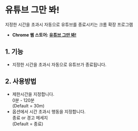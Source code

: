 # 유튜브 그만 봐!

지정한 시간을 초과시 자동으로 유튜브를 종료시키는 크롬 확장 프로그램

* **Chrome 웹 스토어: [유튜브 그만 봐!](https://chrome.google.com/webstore/detail/stop-watching-youtube/fapfmppbpbgkgbiaeiemppdapkgngajj)**

## 1. 기능

* 지정한 시간을 초과시 자동으로 유튜브가 종료됩니다. 

## 2. 사용방법

* 제한시간을 지정합니다.  
  0분 - 120분  
  (Default = 30m)
* 옵션에서 시간 초과시 행동을 지정합니다.  
  종료 or 경고 메세지  
  (Default = 종료)
